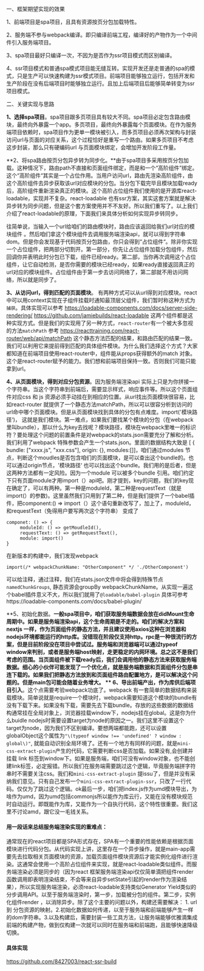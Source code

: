 一、框架期望实现的效果

1、前端项目是spa项目，且具有资源按页分包加载特性。

2、服务端不参与webpack编译。即只编译前端工程，编译好的产物作为一个中间件引入服务端项目。

3、spa项目最好只编译一次，不因为是否作为ssr项目模式而区别编译。

4、ssr项目模式和普通spa模式项目能无缝互转。实现开发还是走普通的spa的模式，只是生产可以快速构建为ssr模式项目。前端项目能够独立运行，包括开发和生产阶段在没有后端项目时能够独立运行。且加上后端项目后能够简单转变为ssr项目模式。

二、关键实现与思路

**1、选择spa项目**。spa项目跟多页项目具有较大不同。spa项目必定包含路由模块，最终向外暴露一个app。多页项目，最终向外暴露每个页面模块。在作为服务端项目依赖时，spa项目作为更单一模块被引入，而多页项目必须再次架构与封装访问url与页面的对应关系，这个过程恰好是重写一个路由。如果多页项目不考虑这步封装，那么只有硬编码url 与页面模块绑定，会增加开发阶段工作量。

**2、将spa路由按页分包异步转为同步化。**由于spa项目多采用按页分包加载。这种情况下，路由path不直接和页面组件绑定，而是和一个“高阶组件”绑定。这个“高阶组件“其实是一个占位作用。当用户访问url，路由先渲染高阶组件，由这个高阶组件去异步获取该url对应模块的分包。当分包下载完毕且模块加载ready后，高阶组件重新渲染真正的模块。这个高阶占位组件我们使用的是开源库react-loadable，实现并不复杂。react-loadable 也有ssr方案，其实这套方案就是解决异步转为同步问题，但是这个套方案使用并不不友好。所以我们重写了。以上我们介绍了react-loadable的原理，下面我们来具体分析如何实现异步转同步。

往简单说，当输入一个url给咱们的路由模块时，路由应该返回给我们url对应的模块组件 。然后咱们拿这个模块组件去调用服务端渲染api，就可以得到字符串dom。但是你会发现基于代码按页分包路由，你只会得到“占位组件“。除非你实现一个占位组件，把两部分切割开。第一部分，你先让占位组件加载分包组件，然后回调你并表明此时分包已下载，组件已经ready。第二部，当你再次调用这个占位组件，让它自动检测，是否你需要的模块已经ready，如果ready直接返回真正的url对应的模块组件。占位组件由于第一步去访问网络了，第二部就不用访问网络，所以就是同步了。

**3、从访问url，得到匹配的页面模块**。
有两种方式可以从url得到对应模块。react 中可以用context实现在子组件挂载时通知最顶层父组件，我们暂时称这种方式为`捕获`。具体实现可以参考
https://loadable-components.com/docs/server-side-rendering/
https://github.com/jamiebuilds/react-loadable
这两个组件都是这种实现方式。但是我们的实现用了另一种方式，`react-router`有一个被大多忽视的方法`matchPath` 参考
https://reacttraining.com/react-router/web/api/matchPath
这个静态方法匹配的结果，和路由匹配的结果一致。我们可以利用它来提前得到匹配的具体组件模块。为什么我们选择这个方式？大家都知道在前端项目使用react-router中，组件能从props获得额外的match 对象。这个是react-router赋予的能力。我们想和前端项目保持一致。否则我们可能只能拿到url。

**4、从页面模块，得到对应分包资源**。因为服务端渲染api 实际上只是为你拼接一个字符串。当这个字符串到前端后，需要显示样式，响应事件等。所以这个页面组件对应css 和 js 资源必须手动挂在到相应的位置。从url找出页面模块很容易，比如react-router 就提供了一个静态方法matchPath，所以可以很容分析到访问的url命中哪个页面模块。但是从页面模块找到具体的分包有点难度。import\('模块路径‘\)， 这就是我们模块。第一难点，如果我们要找某个模块的分包（在webpack里叫bundle），那以什么为key去找呢？模块路径，模块在webpack里唯一的标识符？要处理这个问题的前置条件是对webpack的stats.json需要充分了解和分析。我们利用了webpack 特殊参数会产生一个stats.json。里面的数据结构大致是 \[ { bundle: \["xxxx.js",  "xxx.css"\], origin: {}, modules:\[\]\]，咱们通过modules 节点，判断这个moudles是否包含咱们的页面模块，是可以查出这个bundle的。也可以通过origin节点，'模块路径‘ 也可以找出这个bundle。我们用的是后者，但是这两种方法都有一定风险。因为一个module 可以被多个bundle 引用。咱们约定下只有页面module才用import（）api吧。刚才提到，key的问题，我们的key现在确定了，可以有两种。第一种是moduleId，第二种是requestText（就是import\(）的参数\)。这里虽然我们只用到了第二种，但是我们提供了一个babel插件，把component:\(\) =&gt; import（）这个语句重新改写了，加上了，moduleId，和requestText（免得用户要写两次这个字符串） 变成了
```
componet: () => { 
     moduleId: () => getMoudleId(),
     requestText: () => getRequestText(),
     module: import()
}
```
在新版本的构建中，我们发现webpack
```
import(/* webpackChunkName: "OtherComponent" */ './OtherComponent')
```
可以给注释，通过注释，我们在stats.json文件中将会得到特殊节点`namedChunkGroups`, 静态资源会groupBy webpackChunkName。从实现一遍这个babel插件意义不大，所以我们就用了`@loadable/babel-plugin` 具体可参考https://loadable-components.com/docs/babel-plugin/

**5、初始化数据。**一般spa项目中，咱们获取服务端数据会放在didMount生命周期中。如果是服务端渲染api，这个生命周期是不走的。咱们的解决方案和nextjs 一样，作为页面组件的静态方法，并且建议使用axios这种在浏览器和nodejs环境都能运行的http库。没错现在阶段仅支持http。rpc是一种很流行的方案，但是目前阶段没在项目中尝试过。服务端和浏览器端可以通过typeof window来判别，或者是服务端host映射，走更稳定的内网环境。总之这不是我们考虑的范围。当页面组件被下载ready后，我们会调用他的静态方法来获取服务端数据。细心的小伙伴可能发现了一个优化点，就是服务端数据和页面组件分包是串连下载的。如果我们把静态方法放到和页面组件路由配置地方，是可以解决这个问题的。但是main包可能会随着业务增大。
**
6、导出前端产出，作为库供后端项目引入**。这个点需要考验webpack功底了。webpack 有一套简单的数据结构来装载模块。简单说就是require一个模块时，webpack需要知道这个模块的bundle有没有下载下来。如果没有下载，需要先去下载bundle。存放的这些数据的数据结构通常挂在全局对象上，浏览器挂载window下，nodejs挂在global。这是你为什么buidle nodejs时需要设置target为node的原因之一。我们这里不设置这个target为node，因为我们不区别编译。要想两端都能跑，还可以设置globalObject这个属性为`"\(typeof window !== 'undefined' ? window : global\)"`, 就能自动识别全局环境了。还有一个地方有同样的问题，就是`mini-css-extract-plugin`产生的代码，它需要判断css是否加载。如果没有,会创建并挂载 link 标签到window下。如果是服务端，咱们可没有window对象，也不能创建link标签，必定报错。所以我们在服务端需要跳过这个逻辑，毕竟服务端拼字符串时不需要关注css。我们和`mini-css-extract-plugin` 提issu了，但是并没有采纳我们意见。只有自己发布一个`mini-css-extract-plugin-ssr`，只改了一行代码。仅仅为了跳过这个逻辑。ok最后一步，咱们把index.js作为umd模块导出，为啥作为umd，因为umd包括commonjs所以能作为库云行，又能在没有模块规范时自动运行。即既能作为库，又能作为一个自执行代码，这个特性很重要。我们这里不讨论amd，跟它没一毛钱关系。

#### 用一段话来总结服务端渲染实现的重难点：
通常现在的react项目都是SPA形式存在，SPA有一个重要的性能依赖是根据页面模块进行代码分包。从代码实现上讲，这里存在一个异步操作，就是main-app需要先去拉取相关页面模块的资源，加载页面组件模块资源后才能实例化组件进行渲染。这通常会使用一个高阶占位组件来实现，就是react-loadable类似组件。而服务端渲染必须是同步的（因为react 框架服务端渲染api仅仅简单滴把组件render函数调用即表明渲染结束，不会等来自异步setState引起的render作为渲染结果），所以实现服务端渲染，必须react-loadable支持类似Generator Yield类似的分步调用API。以至于服务端渲染时，第一步，加载被分包的组件。第二步，实例化组件render ，以消除异步。除了这个主要的问题以外，构建还需要解决： 1. url 到 分包资源的映射。2.初始化数据如何传递，以至于服务端和前端能够产生一样的dom字符串。3.以及构建后，需要封装一些工具方法，让服务端能够优雅滴集成前端的构建产物，做到仅构建一次就可以同时在服务端和前端跑，且能够快速降级切换。


#### 具体实现
https://github.com/8427003/react-ssr-build